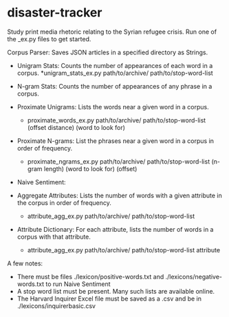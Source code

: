 # disaster-tracker
Study print media rhetoric relating to the Syrian refugee crisis. Run one of the _ex.py files to get started.  

Corpus Parser: Saves JSON articles in a specified directory as Strings.

* Unigram Stats: Counts the number of appearances of each word in a corpus.
    *unigram_stats_ex.py path/to/archive/ path/to/stop-word-list  

* N-gram Stats: Counts the number of appearances of any phrase in a corpus.

* Proximate Unigrams: Lists the words near a given word in a corpus.
    * proximate_words_ex.py path/to/archive/ path/to/stop-word-list (offset distance) (word to look for)  

* Proximate N-grams: List the phrases near a given word in a corpus in order of frequency.
    * proximate_ngrams_ex.py path/to/archive/ path/to/stop-word-list (n-gram length) (word to look for) (offset)

* Naive Sentiment: 

* Aggregate Attributes: Lists the number of words with a given attribute in the corpus in order of frequency.
    * attribute_agg_ex.py path/to/archive/ path/to/stop-word-list	

* Attribute Dictionary: For each attribute, lists the number of words in a corpus with that attribute.
    * attribute_agg_ex.py path/to/archive/ path/to/stop-word-list attribute	

A few notes:
- There must be files ./lexicon/positive-words.txt and ./lexicons/negative-words.txt to run Naive Sentiment
- A stop word list must be present. Many such lists are available online.
- The Harvard Inquirer Excel file must be saved as a .csv and be in ./lexicons/inquirerbasic.csv 
